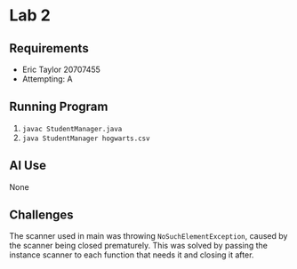 # Lab 2

## Requirements
- Eric Taylor 20707455
- Attempting: A

## Running Program
1. `javac StudentManager.java`
2. `java StudentManager hogwarts.csv`

## AI Use
None

## Challenges
The scanner used in main was throwing `NoSuchElementException`, caused
by the scanner being closed prematurely. This was solved by passing the 
instance scanner to each function that needs it and closing it after.